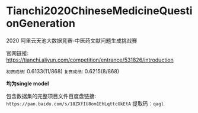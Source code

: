 # Tianchi2020ChineseMedicineQuestionGeneration
2020 阿里云天池大数据竞赛-中医药文献问题生成挑战赛

官网链接: https://tianchi.aliyun.com/competition/entrance/531826/introduction

`初赛成绩`: 0.6133(11/868)  `复赛成绩`: 0.6215(8/868)

**均为single model**

包含数据集的完整项目文件百度盘链接: `https://pan.baidu.com/s/18ZXfIU8om1EhLqttcGkEtA`  提取码：`qagl`
